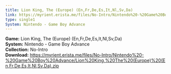 ```yaml
---
title: Lion King, The (Europe) (En,Fr,De,Es,It,Nl,Sv,Da)
link: https://myrient.erista.me/files/No-Intro/Nintendo%20-%20Game%20Boy%20Advance/Lion%20King,%20The%20(Europe)%20(En,Fr,De,Es,It,Nl,Sv,Da).zip
type: single1
System: Nintendo - Game Boy Advance
---
```

<b>Game:</b> Lion King, The (Europe) (En,Fr,De,Es,It,Nl,Sv,Da)<br>
<b>System:</b> Nintendo - Game Boy Advance<br>
<b>Collection:</b> No-Intro<br>
<b>Download:</b> https://myrient.erista.me/files/No-Intro/Nintendo%20-%20Game%20Boy%20Advance/Lion%20King,%20The%20(Europe)%20(En,Fr,De,Es,It,Nl,Sv,Da).zip